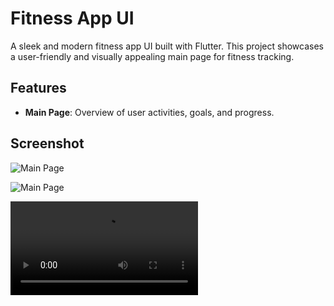 # Fitness App UI

A sleek and modern fitness app UI built with Flutter. This project showcases a user-friendly and visually appealing main page for fitness tracking.

## Features

- **Main Page**: Overview of user activities, goals, and progress.

## Screenshot

![Main Page](screenshots/1.jgp)

![Main Page](screenshots/2.jgp)

![Main Page](screenshots/3.mp4)
